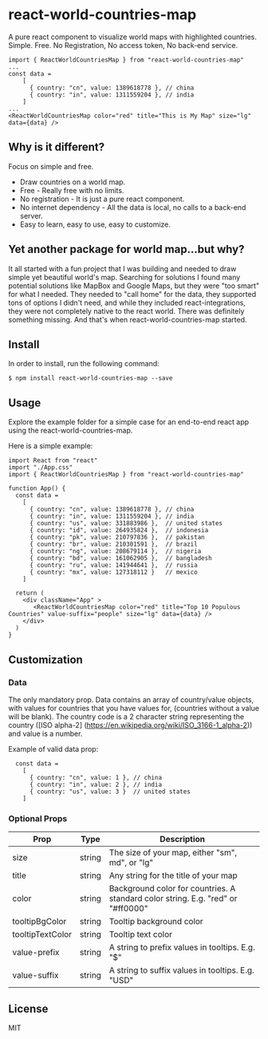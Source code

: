 # react-world-countries-map 

A pure react component to visualize world maps with highlighted countries. Simple. Free. No Registration, No access token, No back-end service.

~~~
import { ReactWorldCountriesMap } from "react-world-countries-map"
...
const data =
    [
      { country: "cn", value: 1389618778 }, // china
      { country: "in", value: 1311559204 }, // india
    ]
...
<ReactWorldCountriesMap color="red" title="This is My Map" size="lg" data={data} />
~~~

## Why is it different? 
Focus on simple and free. 

* Draw countries on a world map. 
* Free - Really free with no limits. 
* No registration - It is just a pure react component. 
* No internet dependency - All the data is local, no calls to a back-end server. 
* Easy to learn, easy to use, easy to customize. 

## Yet another package for world map...but why?

It all started with a fun project that I was building and needed to draw simple yet beautiful world's map. Searching for solutions I found many potential solutions like MapBox and Google Maps, but they were "too smart" for what I needed. They needed to "call home" for the data, they supported tons of options I didn't need, and while they included react-integrations, they were not completely native to the react world. There was definitely something missing. And that's when react-world-countries-map started. 

## Install

In order to install, run the following command:

~~~
$ npm install react-world-countries-map --save
~~~

## Usage

Explore the example folder for a simple case for an end-to-end react app using the react-world-countries-map. 

Here is a simple example:

~~~
import React from "react"
import "./App.css"
import { ReactWorldCountriesMap } from "react-world-countries-map"

function App() {
  const data =
    [
      { country: "cn", value: 1389618778 }, // china
      { country: "in", value: 1311559204 }, // india
      { country: "us", value: 331883986 },  // united states
      { country: "id", value: 264935824 },  // indonesia
      { country: "pk", value: 210797836 },  // pakistan
      { country: "br", value: 210301591 },  // brazil
      { country: "ng", value: 208679114 },  // nigeria
      { country: "bd", value: 161062905 },  // bangladesh
      { country: "ru", value: 141944641 },  // russia
      { country: "mx", value: 127318112 }   // mexico
    ]

  return (
    <div className="App" >
       <ReactWorldCountriesMap color="red" title="Top 10 Populous Countries" value-suffix="people" size="lg" data={data} />
    </div>
  )
}
~~~

## Customization

### Data
The only mandatory prop. Data contains an array of country/value objects, with values for countries that you have values for, (countries without a value will be blank). The country code is a 2 character string representing the country ([ISO alpha-2] (https://en.wikipedia.org/wiki/ISO_3166-1_alpha-2)) and value is a number.

Example of valid data prop:

~~~
  const data =
    [
      { country: "cn", value: 1 }, // china
      { country: "in", value: 2 }, // india
      { country: "us", value: 3 }  // united states
    ]
~~~

### Optional Props

| Prop             | Type   | Description |
| ---------------- | ------ | ----------- |
| size             | string | The size of your map, either "sm", md", or "lg" |
| title            | string | Any string for the title of your map |
| color            | string | Background color for countries. A standard color string. E.g. "red" or "#ff0000" |
| tooltipBgColor   | string | Tooltip background color |
| tooltipTextColor | string | Tooltip text color |
| value-prefix     | string | A string to prefix values in tooltips. E.g. "$" |
| value-suffix     | string | A string to suffix values in tooltips. E.g. "USD" |

## License
MIT
